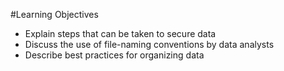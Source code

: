 #Learning Objectives
- Explain steps that can be taken to secure data
- Discuss the use of file-naming conventions by data analysts
- Describe best practices for organizing data
